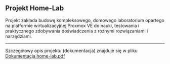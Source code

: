 ## Projekt Home-Lab


Projekt zakłada budowę kompleksowego, domowego laboratorium opartego na platformie wirtualizacyjnej Proxmox VE do nauki,
 testowania i praktycznego zdobywania doświadczenia z różnymi rozwiązaniami i narzędziami.

---

Szczegółowy opis projektu (dokumentacja) znajduje się w pliku [Dokumentacja home-lab.pdf](Dokumentacja%20home-lab.pdf) 